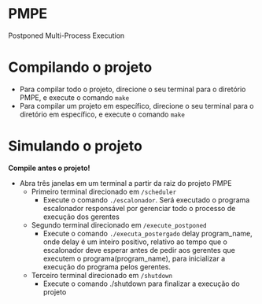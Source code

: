 # PMPE
Postponed Multi-Process Execution

# Compilando o projeto
- Para compilar todo o projeto, direcione o seu terminal para o diretório PMPE, e execute o comando `make`
- Para compilar um projeto em específico, direcione o seu terminal para o diretório em específico, e execute o comando `make`

# Simulando o projeto
**Compile antes o projeto!**
- Abra três janelas em um terminal a partir da raiz do projeto PMPE
  - Primeiro terminal direcionado em `/scheduler`
    - Execute o comando `./escalonador`. Será executado o programa escalonador responsável por gerenciar todo o processo de execução dos gerentes
  - Segundo terminal direcionado em `/execute_postponed`
    - Execute o comando `./executa_postergado` delay program_name, onde delay é um inteiro positivo, relativo ao tempo que o escalonador deve esperar antes de pedir aos gerentes que executem o programa(program_name), para inicializar a execução do programa pelos gerentes.
  - Terceiro terminal direcionado em `/shutdown`
    - Execute o comando ./shutdown para finalizar a execução do projeto
